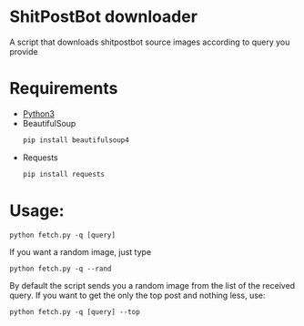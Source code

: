 # ShitPostBot downloader
A script that downloads shitpostbot source images according to query you provide
# Requirements
  * [Python3](https://www.python.org/downloads/)
  * BeautifulSoup
    ```python
    pip install beautifulsoup4
    ```
  * Requests
    ```python
    pip install requests
    ```


# Usage:
```
python fetch.py -q [query]
```
If you want a random image, just type
```
python fetch.py -q --rand
```
By default the script sends you a random image from the list of the received query.
If you want to get the only the top post and nothing less, use:
```
python fetch.py -q [query] --top
```
